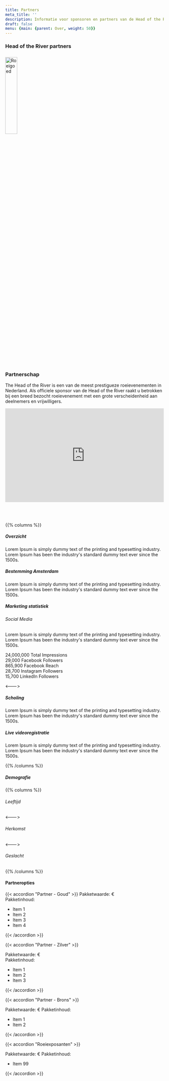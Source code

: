 ```yaml
---
title: Partners
meta_title: ''
description: Informatie voor sponsoren en partners van de Head of the River Amstel
draft: false
menu: {main: {parent: Over, weight: 50}}
---
```

### Head of the River partners
<div class="lg:col-10 mb-0 mt-0 text-center">
  <a href="https://www.roeigoed.nl" target="_blank"><img src="/images/logos/RG_Final_A _500w.png" caption="" alt="Roeigoed"
    class="bg-transparent dark:bg-white p-px"
    style="min-width:150px; width: 25%; display: block;  position:relative; margin-top: 25px;"></a>
</div>
<!-- TODO -->

### Partnerschap

The Head of the River is een van de meest prestigueze roeievenementen in Nederland. Als officiele sponsor van de Head of the River raakt u betrokken bij een breed bezocht roeievenement met een grote verscheidenheid aan deelnemers en vrijwilligers.

<div style="width: 100%; max-width: 700px; padding-bottom:50px">
<div style="position: relative; width: 100%; overflow: hidden; padding-top: 56.25%;">
<p><iframe style="position: absolute; top: 0; left: 0; right: 0; width: 100%; height: 100%; border: none;" src="https://www.youtube.com/embed/RnKlrl4BSQY" title="Njord wint de Head of the River 1949"  width="560" height="315" allowfullscreen="allowfullscreen" allow="accelerometer; clipboard-write; encrypted-media; gyroscope; picture-in-picture"></iframe></p>
</div>
</div>

{{% columns %}}

##### Overzicht

Lorem Ipsum is simply dummy text of the printing and typesetting industry. Lorem Ipsum has been the industry's standard dummy text ever since the 1500s.

##### Bestemming Amsterdam

Lorem Ipsum is simply dummy text of the printing and typesetting industry. Lorem Ipsum has been the industry's standard dummy text ever since the 1500s.

##### Marketing statistiek

###### Social Media

Lorem Ipsum is simply dummy text of the printing and typesetting industry. Lorem Ipsum has been the industry's standard dummy text ever since the 1500s.

24,000,000 Total Impressions   
29,000 Facebook Followers   
865,900 Facebook Reach   
28,700 Instagram Followers   
15,700 LinkedIn Followers   

<--->

##### Scholing

Lorem Ipsum is simply dummy text of the printing and typesetting industry. Lorem Ipsum has been the industry's standard dummy text ever since the 1500s.

##### Live videoregistratie

Lorem Ipsum is simply dummy text of the printing and typesetting industry. Lorem Ipsum has been the industry's standard dummy text ever since the 1500s.

{{% /columns %}}


##### Demografie
{{% columns %}}  

###### Leeftijd
<script type="text/javascript" src="https://www.gstatic.com/charts/loader.js"></script>

<script type="text/javascript">
  google.charts.load('current', {'packages':['corechart']});
  google.charts.setOnLoadCallback(drawChart1);

  function drawChart1() {

    var data = google.visualization.arrayToDataTable([
      ['Task', 'Amount'],
      ['<18',     60],
      ['18-24',   50],
      ['25-35',   40],
      ['36-51',   30],
      ['52-70',   20],
      ['>70',     10],
    ]);

    var options = {
      is3D: true,
    };

    var chart = new google.visualization.PieChart(document.getElementById('piechart1'));

    chart.draw(data, options);
  }
</script>
<!-- <div id="piechart1" style="width: 900px; height: 500px;"></div> -->
<div id="piechart1" style="width: 100%;"></div>

<--->

###### Herkomst
<!-- ///// Map ///// -->


  <script type="text/javascript">
      google.charts.load('current', {
        'packages':['geochart'],
      });
      google.charts.setOnLoadCallback(drawRegionsMap);

      function drawRegionsMap() {
        var data = google.visualization.arrayToDataTable([
          ['Country', 'Deelnemende boten'],
          ['Netherlands', 750],
          ['Germany', 200],
          ['Belgium', 2],
          ['Czech Republic', 10],
          ['Poland',10],
          ['France', 25],
          ['Ireland', 1],
        ]);

        var options = {
          region: '150', // Western Europe
          };

        var chart = new google.visualization.GeoChart(document.getElementById('regions_div'));

        chart.draw(data, options);
      }
  </script>

  <body>
    <div id="regions_div" style="width: 100%;"></div>
  </body>
<!-- ///// -->

<--->

###### Geslacht
<script type="text/javascript">
  google.charts.load('current', {'packages':['corechart']});
  google.charts.setOnLoadCallback(drawChart2);

  function drawChart2() {

    var data = google.visualization.arrayToDataTable([
      ['Task', 'Aantal'],
      ['Man',     10],
      ['Vrouw',   20]
    ]);

    var options = {
      is3D: true,
    };

    var chart = new google.visualization.PieChart(document.getElementById('piechart2'));

    chart.draw(data, options);
  }
</script>
<div id="piechart2" style="width: 100%;"></div>  

{{% /columns %}}


#### Partneropties
{{< accordion "Partner - Goud" >}}
Pakketwaarde: €   
Pakketinhoud:
- Item 1
- Item 2
- Item 3
- Item 4

{{< /accordion >}}

{{< accordion "Partner - Zilver" >}}

Pakketwaarde: €    
Pakketinhoud:
- Item 1
- Item 2
- Item 3

{{< /accordion >}}

{{< accordion "Partner - Brons" >}}

Pakketwaarde: €
Pakketinhoud:
- Item 1
- Item 2

{{< /accordion >}}

{{< accordion "Roeiexposanten" >}}

Pakketwaarde: €
Pakketinhoud:
- Item 99

{{< /accordion >}}